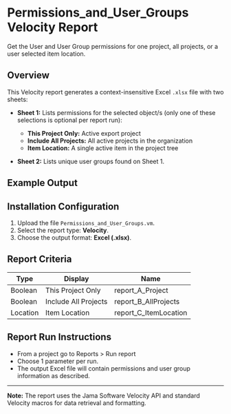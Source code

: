 # Permissions_and_User_Groups Velocity Report
Get the User and User Group permissions for one project, all projects, or a user selected item location. 

## Overview
This Velocity report generates a context-insensitive Excel `.xlsx` file with two sheets:

- **Sheet 1:** Lists permissions for the selected object/s (only one of these selections is optional per report run):
  - **This Project Only:** Active export project
  - **Include All Projects:** All active projects in the organization
  - **Item Location:** A single active item in the project tree

- **Sheet 2:** Lists unique user groups found on Sheet 1.

## Example Output 


## Installation Configuration 

1. Upload the file `Permissions_and_User_Groups.vm`.
2. Select the report type: **Velocity**.
3. Choose the output format: **Excel (.xlsx)**.




## Report Criteria

| Type    | Display              | Name                   |
|---------|----------------------|------------------------|
| Boolean | This Project Only    | report_A_Project       |
| Boolean | Include All Projects | report_B_AllProjects   |
| Location| Item Location        | report_C_ItemLocation  |


## Report Run Instructions

- From a project go to Reports > Run report 
- Choose 1 parameter per run. 
- The output Excel file will contain permissions and user group information as described.

---
**Note:** The report uses the Jama Software Velocity API and standard Velocity macros for data retrieval and formatting.
